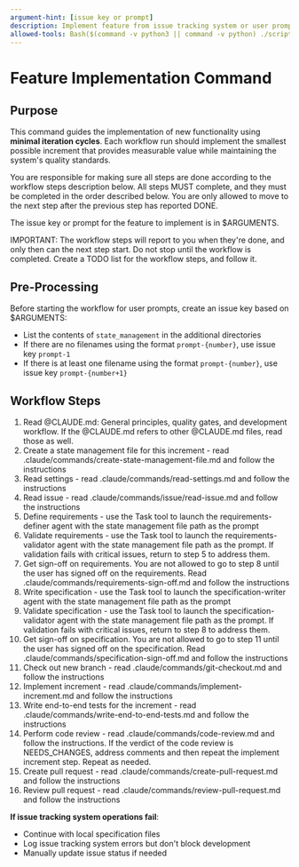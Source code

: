```yaml
---
argument-hint: [issue key or prompt]
description: Implement feature from issue tracking system or user prompt
allowed-tools: Bash($(command -v python3 || command -v python) ./scripts/load_settings.py)
---
```


# Feature Implementation Command

## Purpose

This command guides the implementation of new functionality using **minimal iteration cycles**. Each workflow run should implement the smallest possible increment that provides measurable value while maintaining the system's quality standards.

You are responsible for making sure all steps are done according to the workflow steps description below.
All steps MUST complete, and they must be completed in the order described below.
You are only allowed to move to the next step after the previous step has reported DONE.

The issue key or prompt for the feature to implement is in $ARGUMENTS.

IMPORTANT: The workflow steps will report to you when they're done, and only then can the next step start. Do not stop until the workflow is completed.
Create a TODO list for the workflow steps, and follow it.

## Pre-Processing

Before starting the workflow for user prompts, create an issue key based on $ARGUMENTS:
- List the contents of `state_management` in the additional directories
- If there are no filenames using the format `prompt-{number}`, use issue key `prompt-1`
- If there is at least one filename using the format `prompt-{number}`, use issue key `prompt-{number+1}`

## Workflow Steps

1. Read @CLAUDE.md: General principles, quality gates, and development workflow. If the @CLAUDE.md refers to other @CLAUDE.md files, read those as well.
2. Create a state management file for this increment - read .claude/commands/create-state-management-file.md and follow the instructions
3. Read settings - read .claude/commands/read-settings.md and follow the instructions
4. Read issue - read .claude/commands/issue/read-issue.md and follow the instructions
5. Define requirements - use the Task tool to launch the requirements-definer agent with the state management file path as the prompt
6. Validate requirements - use the Task tool to launch the requirements-validator agent with the state management file path as the prompt. If validation fails with critical issues, return to step 5 to address them.
7. Get sign-off on requirements. You are not allowed to go to step 8 until the user has signed off on the requirements. Read .claude/commands/requirements-sign-off.md and follow the instructions
8. Write specification - use the Task tool to launch the specification-writer agent with the state management file path as the prompt
9. Validate specification - use the Task tool to launch the specification-validator agent with the state management file path as the prompt. If validation fails with critical issues, return to step 8 to address them.
10. Get sign-off on specification. You are not allowed to go to step 11 until the user has signed off on the specification. Read .claude/commands/specification-sign-off.md and follow the instructions
11. Check out new branch - read .claude/commands/git-checkout.md and follow the instructions
12. Implement increment - read .claude/commands/implement-increment.md and follow the instructions
13. Write end-to-end tests for the increment - read .claude/commands/write-end-to-end-tests.md and follow the instructions
14. Perform code review - read .claude/commands/code-review.md and follow the instructions. If the verdict of the code review is NEEDS_CHANGES, address comments and then repeat the implement increment step.
Repeat as needed.
15. Create pull request - read .claude/commands/create-pull-request.md and follow the instructions
16. Review pull request - read .claude/commands/review-pull-request.md and follow the instructions

**If issue tracking system operations fail**:
- Continue with local specification files
- Log issue tracking system errors but don't block development
- Manually update issue status if needed
